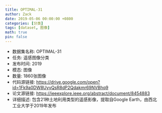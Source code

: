 ```yaml
---
title: OPTIMAL-31
author: Zack
date: 2019-05-06 00:00:00 +0800
categories: [分类]
tags: [dataset, 图像]
math: true
pin: false
---
```

- 数据集名称: OPTIMAL-31
- 任务: 遥感图像分类
- 发布时间: 2019
- 模态: 图像
- 数量: 1860张图像
- 代码源链接: https://drive.google.com/open?id=1Fk9a0DW8UyyQsR8dP2Qdakmr69NVBhq9
- 论文源链接: https://ieeexplore.ieee.org/abstract/document/8454883
- 详细描述: 包含21种土地利用类型的遥感影像，提取自Google Earth，由西北工业大学于2019年发布
